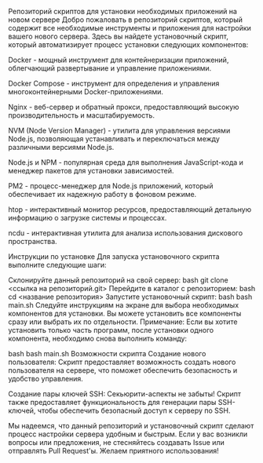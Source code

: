 Репозиторий скриптов для установки необходимых приложений на новом сервере
Добро пожаловать в репозиторий скриптов, который содержит все необходимые инструменты и приложения для настройки вашего нового сервера. Здесь вы найдете установочный скрипт, который автоматизирует процесс установки следующих компонентов:

Docker - мощный инструмент для контейнеризации приложений, облегчающий развертывание и управление приложениями.

Docker Compose - инструмент для определения и управления многоконтейнерными Docker-приложениями.

Nginx - веб-сервер и обратный прокси, предоставляющий высокую производительность и масштабируемость.

NVM (Node Version Manager) - утилита для управления версиями Node.js, позволяющая устанавливать и переключаться между различными версиями Node.js.

Node.js и NPM - популярная среда для выполнения JavaScript-кода и менеджер пакетов для установки зависимостей.

PM2 - процесс-менеджер для Node.js приложений, который обеспечивает их надежную работу в фоновом режиме.

htop - интерактивный монитор ресурсов, предоставляющий детальную информацию о загрузке системы и процессах.

ncdu - интерактивная утилита для анализа использования дискового пространства.

Инструкции по установке
Для запуска установочного скрипта выполните следующие шаги:

Склонируйте данный репозиторий на свой сервер:
bash
git clone <ссылка на репозиторий.git>
Перейдите в каталог с репозиторием:
bash
cd <название репозитория>
Запустите установочный скрипт:
bash
bash main.sh
Следуйте инструкциям на экране для выбора необходимых компонентов для установки. Вы можете установить все компоненты сразу или выбрать их по отдельности.
Примечание: Если вы хотите установить только часть программ, после установки одного компонента, необходимо снова выполнить команду:

bash
bash main.sh
Возможности скрипта
Создание нового пользователя: Скрипт предоставляет возможность создать нового пользователя на сервере, что поможет обеспечить безопасность и удобство управления.

Создание пары ключей SSH: Секьюрити-аспекты не забыты! Скрипт также предоставляет функциональность для генерации пары SSH-ключей, чтобы обеспечить безопасный доступ к серверу по SSH.

Мы надеемся, что данный репозиторий и установочный скрипт сделают процесс настройки сервера удобным и быстрым. Если у вас возникли вопросы или предложения, не стесняйтесь создавать Issue или отправлять Pull Request'ы. Желаем приятного использования!




